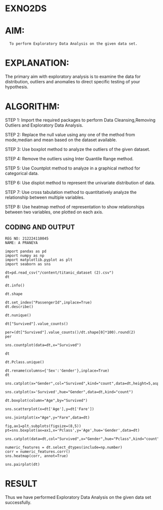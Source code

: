 # EXNO2DS
# AIM:
      To perform Exploratory Data Analysis on the given data set.
      
# EXPLANATION:
  The primary aim with exploratory analysis is to examine the data for distribution, outliers and anomalies to direct specific testing of your hypothesis.
  
# ALGORITHM:
STEP 1: Import the required packages to perform Data Cleansing,Removing Outliers and Exploratory Data Analysis.

STEP 2: Replace the null value using any one of the method from mode,median and mean based on the dataset available.

STEP 3: Use boxplot method to analyze the outliers of the given dataset.

STEP 4: Remove the outliers using Inter Quantile Range method.

STEP 5: Use Countplot method to analyze in a graphical method for categorical data.

STEP 6: Use displot method to represent the univariate distribution of data.

STEP 7: Use cross tabulation method to quantitatively analyze the relationship between multiple variables.

STEP 8: Use heatmap method of representation to show relationships between two variables, one plotted on each axis.

## CODING AND OUTPUT

```
REG NO: 212224110045
NAME: A PRANEYA
```
```
import pandas as pd
import numpy as np
import matplotlib.pyplot as plt
import seaborn as sns
```

```
dt=pd.read_csv("/content/titanic_dataset (2).csv")
dt
```

```
dt.info()
```

```
dt.shape
```

```
dt.set_index("PassengerId",inplace=True)
dt.describe()
```

```
dt.nunique()
```

```
dt["Survived"].value_counts()
```

```
per=(dt["Survived"].value_counts()/dt.shape[0]*100).round(2)
per
```

```
sns.countplot(data=dt,x="Survived")
```

```
dt
```

```
dt.Pclass.unique()
```

```
dt.rename(columns={'Sex':'Gender'},inplace=True)
dt
```

```
sns.catplot(x="Gender",col="Survived",kind="count",data=dt,height=5,aspect=0.7)
```

```
sns.catplot(x='Survived',hue="Gender",data=dt,kind="count")
```

```
dt.boxplot(column="Age",by="Survived")
```

```
sns.scatterplot(x=dt['Age'],y=dt['Fare'])
```

```
sns.jointplot(x="Age",y="Fare",data=dt)
```

```
fig,ax1=plt.subplots(figsize=(8,5))
pt=sns.boxplot(ax=ax1,x='Pclass',y='Age',hue='Gender',data=dt)
```

```
sns.catplot(data=dt,col="Survived",x="Gender",hue="Pclass",kind="count")
```

```
numeric_features = dt.select_dtypes(include=np.number)
corr = numeric_features.corr()
sns.heatmap(corr, annot=True)
```

```
sns.pairplot(dt)
```

# RESULT
Thus we have performed Exploratory Data Analysis on the given data set successfully.
